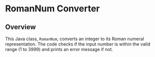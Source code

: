 # RomanNum Converter

## Overview

This Java class, `RomanNum`, converts an integer to its Roman numeral representation. The code checks if the input number is within the valid range (1 to 3999) and prints an error message if not.
